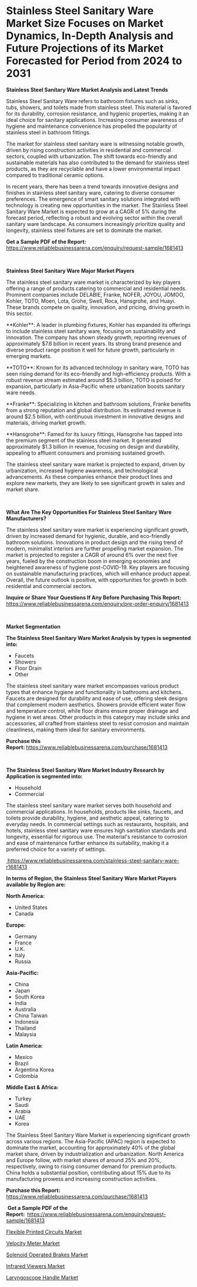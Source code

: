<p><h1>Stainless Steel Sanitary Ware Market Size Focuses on Market Dynamics, In-Depth Analysis and Future Projections of its Market Forecasted for Period from 2024 to 2031</h1></p><p><strong>Stainless Steel Sanitary Ware Market Analysis and Latest Trends</strong></p>
<p><p>Stainless Steel Sanitary Ware refers to bathroom fixtures such as sinks, tubs, showers, and toilets made from stainless steel. This material is favored for its durability, corrosion resistance, and hygienic properties, making it an ideal choice for sanitary applications. Increasing consumer awareness of hygiene and maintenance convenience has propelled the popularity of stainless steel in bathroom fittings.</p><p>The market for stainless steel sanitary ware is witnessing notable growth, driven by rising construction activities in residential and commercial sectors, coupled with urbanization. The shift towards eco-friendly and sustainable materials has also contributed to the demand for stainless steel products, as they are recyclable and have a lower environmental impact compared to traditional ceramic options.</p><p>In recent years, there has been a trend towards innovative designs and finishes in stainless steel sanitary ware, catering to diverse consumer preferences. The emergence of smart sanitary solutions integrated with technology is creating new opportunities in the market. The Stainless Steel Sanitary Ware Market is expected to grow at a CAGR of 5% during the forecast period, reflecting a robust and evolving sector within the overall sanitary ware landscape. As consumers increasingly prioritize quality and longevity, stainless steel fixtures are set to dominate the market.</p></p>
<p><strong>Get a Sample PDF of the Report:&nbsp;</strong> <a href="https://www.reliablebusinessarena.com/enquiry/request-sample/1681413?utm_campaign=1332&utm_medium=2&utm_source=Github&utm_content=ia&utm_term=01102024&utm_id=stainless-steel-sanitary-ware">https://www.reliablebusinessarena.com/enquiry/request-sample/1681413</a></p>
<p>&nbsp;</p>
<p><strong>Stainless Steel Sanitary Ware Major Market Players</strong></p>
<p><p>The stainless steel sanitary ware market is characterized by key players offering a range of products catering to commercial and residential needs. Prominent companies include DELABIE, Franke, NOFER, JOYOU, JOMOO, Kohler, TOTO, Moen, Lota, Grohe, Swell, Roca, Hansgrohe, and Huayi. These brands compete on quality, innovation, and pricing, driving growth in this sector.</p><p>**Kohler**: A leader in plumbing fixtures, Kohler has expanded its offerings to include stainless steel sanitary ware, focusing on sustainability and innovation. The company has shown steady growth, reporting revenues of approximately $7.6 billion in recent years. Its strong brand presence and diverse product range position it well for future growth, particularly in emerging markets.</p><p>**TOTO**: Known for its advanced technology in sanitary ware, TOTO has seen rising demand for its eco-friendly and high-efficiency products. With a robust revenue stream estimated around $5.3 billion, TOTO is poised for expansion, particularly in Asia-Pacific where urbanization boosts sanitary ware needs.</p><p>**Franke**: Specializing in kitchen and bathroom solutions, Franke benefits from a strong reputation and global distribution. Its estimated revenue is around $2.5 billion, with continuous investment in innovative designs and materials, driving market growth.</p><p>**Hansgrohe**: Famed for its luxury fittings, Hansgrohe has tapped into the premium segment of the stainless steel market. It generated approximately $1.3 billion in revenue, focusing on design and durability, appealing to affluent consumers and promising sustained growth.</p><p>The stainless steel sanitary ware market is projected to expand, driven by urbanization, increased hygiene awareness, and technological advancements. As these companies enhance their product lines and explore new markets, they are likely to see significant growth in sales and market share.</p></p>
<p>&nbsp;</p>
<p><strong>What Are The Key Opportunities For Stainless Steel Sanitary Ware Manufacturers?</strong></p>
<p><p>The stainless steel sanitary ware market is experiencing significant growth, driven by increased demand for hygienic, durable, and eco-friendly bathroom solutions. Innovations in product design and the rising trend of modern, minimalist interiors are further propelling market expansion. The market is projected to register a CAGR of around 6% over the next five years, fueled by the construction boom in emerging economies and heightened awareness of hygiene post-COVID-19. Key players are focusing on sustainable manufacturing practices, which will enhance product appeal. Overall, the future outlook is positive, with opportunities for growth in both residential and commercial sectors.</p></p>
<p><strong>Inquire or Share Your Questions If Any Before Purchasing This Report:</strong> <a href="https://www.reliablebusinessarena.com/enquiry/pre-order-enquiry/1681413?utm_campaign=1332&utm_medium=2&utm_source=Github&utm_content=ia&utm_term=01102024&utm_id=stainless-steel-sanitary-ware">https://www.reliablebusinessarena.com/enquiry/pre-order-enquiry/1681413</a></p>
<p>&nbsp;</p>
<p><strong>Market Segmentation</strong></p>
<p><strong>The Stainless Steel Sanitary Ware Market Analysis by types is segmented into:</strong></p>
<p><ul><li>Faucets</li><li>Showers</li><li>Floor Drain</li><li>Other</li></ul></p>
<p><p>The stainless steel sanitary ware market encompasses various product types that enhance hygiene and functionality in bathrooms and kitchens. Faucets are designed for durability and ease of use, offering sleek designs that complement modern aesthetics. Showers provide efficient water flow and temperature control, while floor drains ensure proper drainage and hygiene in wet areas. Other products in this category may include sinks and accessories, all crafted from stainless steel to resist corrosion and maintain cleanliness, making them ideal for sanitary environments.</p></p>
<p><strong>Purchase this Report:&nbsp;</strong><a href="https://www.reliablebusinessarena.com/purchase/1681413?utm_campaign=1332&utm_medium=2&utm_source=Github&utm_content=ia&utm_term=01102024&utm_id=stainless-steel-sanitary-ware">https://www.reliablebusinessarena.com/purchase/1681413</a></p>
<p>&nbsp;</p>
<p><strong>The Stainless Steel Sanitary Ware Market Industry Research by Application is segmented into:</strong></p>
<p><ul><li>Household</li><li>Commercial</li></ul></p>
<p><p>The stainless steel sanitary ware market serves both household and commercial applications. In households, products like sinks, faucets, and toilets provide durability, hygiene, and aesthetic appeal, catering to everyday needs. In commercial settings such as restaurants, hospitals, and hotels, stainless steel sanitary ware ensures high sanitation standards and longevity, essential for rigorous use. The material's resistance to corrosion and ease of maintenance further enhance its suitability, making it a preferred choice for a variety of settings.</p></p>
<p><a href="https://www.reliablebusinessarena.com/stainless-steel-sanitary-ware-r1681413?utm_campaign=1332&utm_medium=2&utm_source=Github&utm_content=ia&utm_term=01102024&utm_id=stainless-steel-sanitary-ware">&nbsp;https://www.reliablebusinessarena.com/stainless-steel-sanitary-ware-r1681413</a></p>
<p><strong>In terms of Region, the Stainless Steel Sanitary Ware Market Players available by Region are:</strong></p>
<p>
    <p> <strong> North America: </strong>
        <ul>
            <li>United States</li>
            <li>Canada</li>
        </ul>
        </p> 
    <p> <strong> Europe: </strong>
        <ul>
            <li>Germany</li>
            <li>France</li>
            <li>U.K.</li>
            <li>Italy</li>
            <li>Russia</li>
        </ul>
        </p> 
    <p> <strong> Asia-Pacific: </strong>
        <ul>
            <li>China</li>
            <li>Japan</li>
            <li>South Korea</li>
            <li>India</li>
            <li>Australia</li>
            <li>China Taiwan</li>
            <li>Indonesia</li>
            <li>Thailand</li>
            <li>Malaysia</li>
        </ul>
        </p> 
    <p> <strong> Latin America: </strong>
        <ul>
            <li>Mexico</li>
            <li>Brazil</li>
            <li>Argentina Korea</li>
            <li>Colombia</li>
        </ul>
        </p> 
    <p> <strong> Middle East & Africa: </strong>
        <ul>
            <li>Turkey</li>
            <li>Saudi</li>
            <li>Arabia</li>
            <li>UAE</li>
            <li>Korea</li>
        </ul>
    </p>
    </p>
<p><p>The Stainless Steel Sanitary Ware Market is experiencing significant growth across various regions. The Asia-Pacific (APAC) region is expected to dominate the market, accounting for approximately 40% of the global market share, driven by industrialization and urbanization. North America and Europe follow, with market shares of around 25% and 20%, respectively, owing to rising consumer demand for premium products. China holds a substantial position, contributing about 15% due to its manufacturing prowess and increasing construction activities.</p></p>
<p><strong>Purchase this Report: </strong><a href="https://www.reliablebusinessarena.com/purchase/1681413?utm_campaign=1332&utm_medium=2&utm_source=Github&utm_content=ia&utm_term=01102024&utm_id=stainless-steel-sanitary-ware">https://www.reliablebusinessarena.com/purchase/1681413</a></p>
<p>&nbsp;<strong>Get a Sample PDF of the Report:&nbsp;&nbsp;</strong><a href="https://www.reliablebusinessarena.com/enquiry/request-sample/1681413?utm_campaign=1332&utm_medium=2&utm_source=Github&utm_content=ia&utm_term=01102024&utm_id=stainless-steel-sanitary-ware">https://www.reliablebusinessarena.com/enquiry/request-sample/1681413</a></p>
<p><strong></strong></p>
<p><p><a href="https://issuu.com/reportprime-2/docs/flexible-printed-circuits-market-si_c6c7981f148ef1?utm_campaign=1332&utm_medium=2&utm_source=Github&utm_content=ia&utm_term=01102024&utm_id=stainless-steel-sanitary-ware">Flexible Printed Circuits Market</a></p><p><a href="https://www.linkedin.com/pulse/global-velocity-meter-market-opportunities-forecast-period-y6eae?utm_campaign=1332&utm_medium=2&utm_source=Github&utm_content=ia&utm_term=01102024&utm_id=stainless-steel-sanitary-ware">Velocity Meter Market</a></p><p><a href="https://issuu.com/reportprime-2/docs/solenoid-operated-brakes-market-siz_85cdf8e357929d?utm_campaign=1332&utm_medium=2&utm_source=Github&utm_content=ia&utm_term=01102024&utm_id=stainless-steel-sanitary-ware">Solenoid Operated Brakes Market</a></p><p><a href="https://github.com/luckyshygirl/Market-Research-Report-List-6/blob/main/infrared-viewers-market.md?utm_campaign=1332&utm_medium=2&utm_source=Github&utm_content=ia&utm_term=01102024&utm_id=stainless-steel-sanitary-ware">Infrared Viewers Market</a></p><p><a href="https://www.linkedin.com/pulse/global-laryngoscope-handle-market-projected-grow-cagr-78-forcasted-u2zfe?utm_campaign=1332&utm_medium=2&utm_source=Github&utm_content=ia&utm_term=01102024&utm_id=stainless-steel-sanitary-ware">Laryngoscope Handle Market</a></p></p>